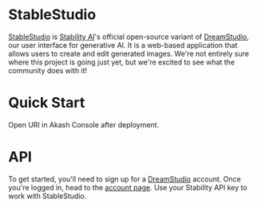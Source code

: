 # StableStudio

[StableStudio](https://github.com/Stability-AI/StableStudio) is [Stability AI](https://stability.ai/)'s official open-source variant of [DreamStudio](https://dreamstudio.ai), our user interface for generative AI. It is a web-based application that allows users to create and edit generated images. We're not entirely sure where this project is going just yet, but we're excited to see what the community does with it!

# Quick Start

Open URI in Akash Console after deployment.

# API
To get started, you'll need to sign up for a [DreamStudio](https://dreamstudio.ai/) account.
Once you're logged in, head to the [account page](https://dreamstudio.ai/account).
Use your Stability API key to work with StableStudio.

